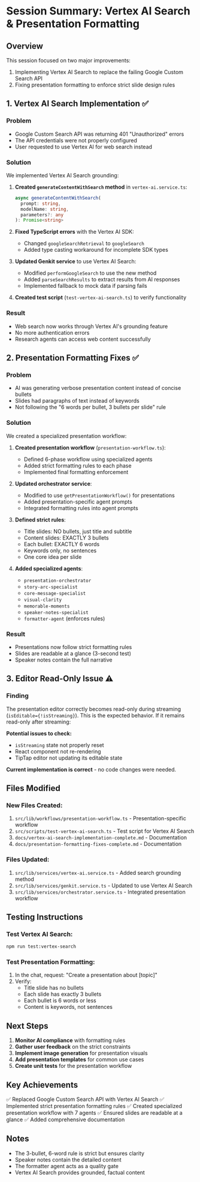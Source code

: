 # Session Summary: Vertex AI Search & Presentation Formatting

## Overview
This session focused on two major improvements:
1. Implementing Vertex AI Search to replace the failing Google Custom Search API
2. Fixing presentation formatting to enforce strict slide design rules

## 1. Vertex AI Search Implementation ✅

### Problem
- Google Custom Search API was returning 401 "Unauthorized" errors
- The API credentials were not properly configured
- User requested to use Vertex AI for web search instead

### Solution
We implemented Vertex AI Search grounding:

1. **Created `generateContentWithSearch` method** in `vertex-ai.service.ts`:
   ```typescript
   async generateContentWithSearch(
     prompt: string,
     modelName: string,
     parameters?: any
   ): Promise<string>
   ```

2. **Fixed TypeScript errors** with the Vertex AI SDK:
   - Changed `googleSearchRetrieval` to `googleSearch`
   - Added type casting workaround for incomplete SDK types

3. **Updated Genkit service** to use Vertex AI Search:
   - Modified `performGoogleSearch` to use the new method
   - Added `parseSearchResults` to extract results from AI responses
   - Implemented fallback to mock data if parsing fails

4. **Created test script** (`test-vertex-ai-search.ts`) to verify functionality

### Result
- Web search now works through Vertex AI's grounding feature
- No more authentication errors
- Research agents can access web content successfully

## 2. Presentation Formatting Fixes ✅

### Problem
- AI was generating verbose presentation content instead of concise bullets
- Slides had paragraphs of text instead of keywords
- Not following the "6 words per bullet, 3 bullets per slide" rule

### Solution
We created a specialized presentation workflow:

1. **Created presentation workflow** (`presentation-workflow.ts`):
   - Defined 6-phase workflow using specialized agents
   - Added strict formatting rules to each phase
   - Implemented final formatting enforcement

2. **Updated orchestrator service**:
   - Modified to use `getPresentationWorkflow()` for presentations
   - Added presentation-specific agent prompts
   - Integrated formatting rules into agent prompts

3. **Defined strict rules**:
   - Title slides: NO bullets, just title and subtitle
   - Content slides: EXACTLY 3 bullets
   - Each bullet: EXACTLY 6 words
   - Keywords only, no sentences
   - One core idea per slide

4. **Added specialized agents**:
   - `presentation-orchestrator`
   - `story-arc-specialist`
   - `core-message-specialist`
   - `visual-clarity`
   - `memorable-moments`
   - `speaker-notes-specialist`
   - `formatter-agent` (enforces rules)

### Result
- Presentations now follow strict formatting rules
- Slides are readable at a glance (3-second test)
- Speaker notes contain the full narrative

## 3. Editor Read-Only Issue ⚠️

### Finding
The presentation editor correctly becomes read-only during streaming (`isEditable={!isStreaming}`). This is the expected behavior. If it remains read-only after streaming:

**Potential issues to check:**
- `isStreaming` state not properly reset
- React component not re-rendering
- TipTap editor not updating its editable state

**Current implementation is correct** - no code changes were needed.

## Files Modified

### New Files Created:
1. `src/lib/workflows/presentation-workflow.ts` - Presentation-specific workflow
2. `src/scripts/test-vertex-ai-search.ts` - Test script for Vertex AI Search
3. `docs/vertex-ai-search-implementation-complete.md` - Documentation
4. `docs/presentation-formatting-fixes-complete.md` - Documentation

### Files Updated:
1. `src/lib/services/vertex-ai.service.ts` - Added search grounding method
2. `src/lib/services/genkit.service.ts` - Updated to use Vertex AI Search
3. `src/lib/services/orchestrator.service.ts` - Integrated presentation workflow

## Testing Instructions

### Test Vertex AI Search:
```bash
npm run test:vertex-search
```

### Test Presentation Formatting:
1. In the chat, request: "Create a presentation about [topic]"
2. Verify:
   - Title slide has no bullets
   - Each slide has exactly 3 bullets
   - Each bullet is 6 words or less
   - Content is keywords, not sentences

## Next Steps

1. **Monitor AI compliance** with formatting rules
2. **Gather user feedback** on the strict constraints
3. **Implement image generation** for presentation visuals
4. **Add presentation templates** for common use cases
5. **Create unit tests** for the presentation workflow

## Key Achievements

✅ Replaced Google Custom Search API with Vertex AI Search
✅ Implemented strict presentation formatting rules
✅ Created specialized presentation workflow with 7 agents
✅ Ensured slides are readable at a glance
✅ Added comprehensive documentation

## Notes

- The 3-bullet, 6-word rule is strict but ensures clarity
- Speaker notes contain the detailed content
- The formatter agent acts as a quality gate
- Vertex AI Search provides grounded, factual content
